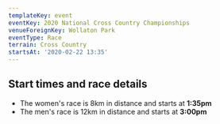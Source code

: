 ```yaml
---
templateKey: event
eventKey: 2020 National Cross Country Championships
venueForeignKey: Wollaton Park
eventType: Race
terrain: Cross Country
startsAt: '2020-02-22 13:35'
---
```

## Start times and race details

- The women's race is 8km in distance and starts at **1:35pm**
- The men's race is 12km in distance and starts at **3:00pm**
